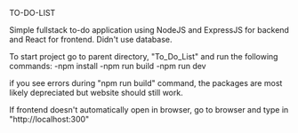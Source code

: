 TO-DO-LIST

Simple fullstack to-do application using NodeJS and ExpressJS for backend and React for frontend. Didn't use database. 

To start project go to parent directory, "To_Do_List" and run the following commands:
-npm install
-npm run build
-npm run dev

if you see errors during "npm run build" command, the packages are most likely depreciated but website should still work. 

If frontend doesn't automatically open in browser, go to browser and type in "http://localhost:300"